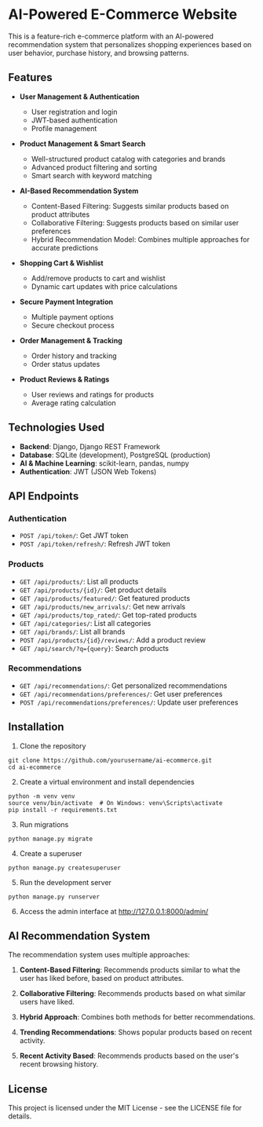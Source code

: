 # AI-Powered E-Commerce Website

This is a feature-rich e-commerce platform with an AI-powered recommendation system that personalizes shopping experiences based on user behavior, purchase history, and browsing patterns.

## Features

- **User Management & Authentication**
  - User registration and login
  - JWT-based authentication
  - Profile management

- **Product Management & Smart Search**
  - Well-structured product catalog with categories and brands
  - Advanced product filtering and sorting
  - Smart search with keyword matching

- **AI-Based Recommendation System**
  - Content-Based Filtering: Suggests similar products based on product attributes
  - Collaborative Filtering: Suggests products based on similar user preferences
  - Hybrid Recommendation Model: Combines multiple approaches for accurate predictions

- **Shopping Cart & Wishlist**
  - Add/remove products to cart and wishlist
  - Dynamic cart updates with price calculations

- **Secure Payment Integration**
  - Multiple payment options
  - Secure checkout process

- **Order Management & Tracking**
  - Order history and tracking
  - Order status updates

- **Product Reviews & Ratings**
  - User reviews and ratings for products
  - Average rating calculation

## Technologies Used

- **Backend**: Django, Django REST Framework
- **Database**: SQLite (development), PostgreSQL (production)
- **AI & Machine Learning**: scikit-learn, pandas, numpy
- **Authentication**: JWT (JSON Web Tokens)

## API Endpoints

### Authentication
- `POST /api/token/`: Get JWT token
- `POST /api/token/refresh/`: Refresh JWT token

### Products
- `GET /api/products/`: List all products
- `GET /api/products/{id}/`: Get product details
- `GET /api/products/featured/`: Get featured products
- `GET /api/products/new_arrivals/`: Get new arrivals
- `GET /api/products/top_rated/`: Get top-rated products
- `GET /api/categories/`: List all categories
- `GET /api/brands/`: List all brands
- `POST /api/products/{id}/reviews/`: Add a product review
- `GET /api/search/?q={query}`: Search products

### Recommendations
- `GET /api/recommendations/`: Get personalized recommendations
- `GET /api/recommendations/preferences/`: Get user preferences
- `POST /api/recommendations/preferences/`: Update user preferences

## Installation

1. Clone the repository
```
git clone https://github.com/yourusername/ai-ecommerce.git
cd ai-ecommerce
```

2. Create a virtual environment and install dependencies
```
python -m venv venv
source venv/bin/activate  # On Windows: venv\Scripts\activate
pip install -r requirements.txt
```

3. Run migrations
```
python manage.py migrate
```

4. Create a superuser
```
python manage.py createsuperuser
```

5. Run the development server
```
python manage.py runserver
```

6. Access the admin interface at http://127.0.0.1:8000/admin/

## AI Recommendation System

The recommendation system uses multiple approaches:

1. **Content-Based Filtering**: Recommends products similar to what the user has liked before, based on product attributes.

2. **Collaborative Filtering**: Recommends products based on what similar users have liked.

3. **Hybrid Approach**: Combines both methods for better recommendations.

4. **Trending Recommendations**: Shows popular products based on recent activity.

5. **Recent Activity Based**: Recommends products based on the user's recent browsing history.

## License

This project is licensed under the MIT License - see the LICENSE file for details. 